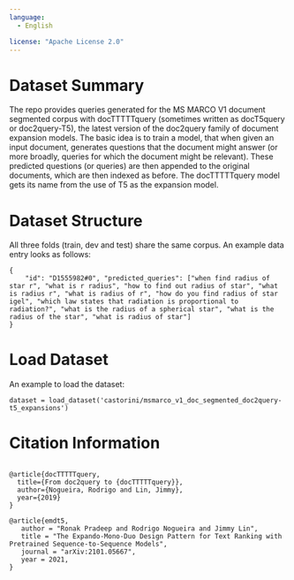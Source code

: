 ```yaml
---
language:
  - English

license: "Apache License 2.0"
---
```

# Dataset Summary
The repo provides queries generated for the MS MARCO V1 document segmented corpus with docTTTTTquery (sometimes written as docT5query or doc2query-T5), the latest version of the doc2query family of document expansion models. The basic idea is to train a model, that when given an input document, generates questions that the document might answer (or more broadly, queries for which the document might be relevant). These predicted questions (or queries) are then appended to the original documents, which are then indexed as before. The docTTTTTquery model gets its name from the use of T5 as the expansion model.

# Dataset Structure

All three folds (train, dev and test) share the same corpus.
An example data entry looks as follows:
```
{
    "id": "D1555982#0", "predicted_queries": ["when find radius of star r", "what is r radius", "how to find out radius of star", "what is radius r", "what is radius of r", "how do you find radius of star igel", "which law states that radiation is proportional to radiation?", "what is the radius of a spherical star", "what is the radius of the star", "what is radius of star"]
}
```
# Load Dataset
An example to load the dataset:
```
dataset = load_dataset('castorini/msmarco_v1_doc_segmented_doc2query-t5_expansions')
```
# Citation Information
```

@article{docTTTTTquery,
  title={From doc2query to {docTTTTTquery}},
  author={Nogueira, Rodrigo and Lin, Jimmy},
  year={2019}
}

@article{emdt5,
   author = "Ronak Pradeep and Rodrigo Nogueira and Jimmy Lin",
   title = "The Expando-Mono-Duo Design Pattern for Text Ranking with Pretrained Sequence-to-Sequence Models",
   journal = "arXiv:2101.05667",
   year = 2021,
}
